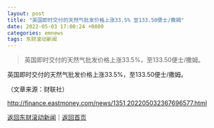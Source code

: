 ```yaml
---
layout: post
title: "英国即时交付的天然气批发价格上涨33.5% 至133.50便士/撒姆"
date: 2022-05-03 17:00:24 +0800
categories: emnews
tags: 东财滚动新闻
---
```

> 英国即时交付的天然气批发价格上涨33.5%，至133.50便士/撒姆。

<p>英国即时交付的天然气批发价格上涨33.5%，至133.50便士/撒姆。</p><p class="em_media">（文章来源：财联社）</p>

<http://finance.eastmoney.com/news/1351,202205032367696577.html>

[返回东财滚动新闻](//finews.withounder.com/emnews/)｜[返回首页](//finews.withounder.com/)